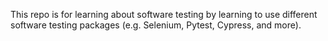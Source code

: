 This repo is for learning about software testing by learning to use different software testing packages (e.g. Selenium, Pytest, Cypress, and more).
